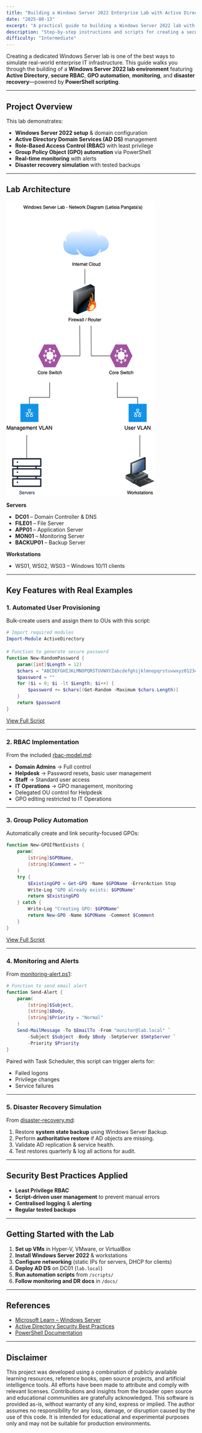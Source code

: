 ```yaml
---
title: "Building a Windows Server 2022 Enterprise Lab with Active Directory, Secure Administration, and Automation"
date: "2025-08-13"
excerpt: "A practical guide to building a Windows Server 2022 lab with AD, RBAC, GPO automation, monitoring, and disaster recovery—powered by PowerShell scripting."
description: "Step-by-step instructions and scripts for creating a secure, automated Windows Server 2022 lab environment for enterprise IT simulation."
difficulty: "Intermediate"
---
```


Creating a dedicated Windows Server lab is one of the best ways to simulate real-world enterprise IT infrastructure. This guide walks you through the building of a **Windows Server 2022 lab environment** featuring **Active Directory**, **secure RBAC**, **GPO automation**, **monitoring**, and **disaster recovery**—powered by **PowerShell scripting**.

---

## Project Overview

This lab demonstrates:

- **Windows Server 2022 setup** & domain configuration  
- **Active Directory Domain Services (AD DS)** management  
- **Role-Based Access Control (RBAC)** with least privilege  
- **Group Policy Object (GPO) automation** via PowerShell  
- **Real-time monitoring** with alerts  
- **Disaster recovery simulation** with tested backups  

---

## Lab Architecture

![Lab Architecture Diagram](https://github.com/letisiapangataa/windows-server-lab/raw/main/architecture/lab-diagram.png)  

**Servers**  
- **DC01** – Domain Controller & DNS  
- **FILE01** – File Server  
- **APP01** – Application Server  
- **MON01** – Monitoring Server  
- **BACKUP01** – Backup Server  

**Workstations**  
- WS01, WS02, WS03 – Windows 10/11 clients  

---

## Key Features with Real Examples

### 1. Automated User Provisioning
Bulk-create users and assign them to OUs with this script:

```powershell
# Import required modules
Import-Module ActiveDirectory

# Function to generate secure password
function New-RandomPassword {
    param([int]$Length = 12)
    $chars = "ABCDEFGHIJKLMNOPQRSTUVWXYZabcdefghijklmnopqrstuvwxyz0123456789!@#$%^&*"
    $password = ""
    for ($i = 0; $i -lt $Length; $i++) {
        $password += $chars[(Get-Random -Maximum $chars.Length)]
    }
    return $password
}
```
[View Full Script](https://github.com/letisiapangataa/windows-server-lab/blob/main/scripts/user-provisioning.ps1)  

---

### 2. RBAC Implementation
From the included [rbac-model.md](https://github.com/letisiapangataa/windows-server-lab/blob/main/docs/rbac-model.md):

- **Domain Admins** → Full control  
- **Helpdesk** → Password resets, basic user management  
- **Staff** → Standard user access  
- **IT Operations** → GPO management, monitoring  
- Delegated OU control for Helpdesk  
- GPO editing restricted to IT Operations  

---

### 3. Group Policy Automation
Automatically create and link security-focused GPOs:

```powershell
function New-GPOIfNotExists {
    param(
        [string]$GPOName,
        [string]$Comment = ""
    )
    try {
        $ExistingGPO = Get-GPO -Name $GPOName -ErrorAction Stop
        Write-Log "GPO already exists: $GPOName"
        return $ExistingGPO
    } catch {
        Write-Log "Creating GPO: $GPOName"
        return New-GPO -Name $GPOName -Comment $Comment
    }
}
```
[View Full Script](https://github.com/letisiapangataa/windows-server-lab/blob/main/scripts/gpo-automation.ps1)  

---

### 4. Monitoring and Alerts
From [monitoring-alert.ps1](https://github.com/letisiapangataa/windows-server-lab/blob/main/scripts/monitoring-alert.ps1):

```powershell
# Function to send email alert
function Send-Alert {
    param(
        [string]$Subject,
        [string]$Body,
        [string]$Priority = "Normal"
    )
    Send-MailMessage -To $EmailTo -From "monitor@lab.local" `
        -Subject $Subject -Body $Body -SmtpServer $SmtpServer `
        -Priority $Priority
}
```

Paired with Task Scheduler, this script can trigger alerts for:  
- Failed logons  
- Privilege changes  
- Service failures  

---

### 5. Disaster Recovery Simulation
From [disaster-recovery.md](https://github.com/letisiapangataa/windows-server-lab/blob/main/docs/disaster-recovery.md):

1. Restore **system state backup** using Windows Server Backup.  
2. Perform **authoritative restore** if AD objects are missing.  
3. Validate AD replication & service health.  
4. Test restores quarterly & log all actions for audit.

---

## Security Best Practices Applied

- **Least Privilege RBAC**  
- **Script-driven user management** to prevent manual errors  
- **Centralised logging** & **alerting**  
- **Regular tested backups**  

---

## Getting Started with the Lab

1. **Set up VMs** in Hyper-V, VMware, or VirtualBox  
2. **Install Windows Server 2022** & workstations  
3. **Configure networking** (static IPs for servers, DHCP for clients)  
4. **Deploy AD DS** on DC01 (`lab.local`)  
5. **Run automation scripts** from `/scripts/`  
6. **Follow monitoring and DR docs** in `/docs/`  

---

## References

- [Microsoft Learn – Windows Server](https://learn.microsoft.com/windows-server)  
- [Active Directory Security Best Practices](https://learn.microsoft.com/windows-server/identity/ad-ds/plan/security-best-practices)  
- [PowerShell Documentation](https://learn.microsoft.com/powershell/)  

---

## Disclaimer

This project was developed using a combination of publicly available learning resources, reference books, open source projects, and artificial intelligence tools. All efforts have been made to attribute and comply with relevant licenses. Contributions and insights from the broader open source and educational communities are gratefully acknowledged. This software is provided as-is, without warranty of any kind, express or implied. The author assumes no responsibility for any loss, damage, or disruption caused by the use of this code. It is intended for educational and experimental purposes only and may not be suitable for production environments.